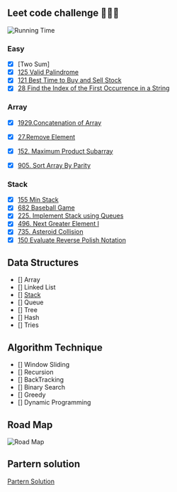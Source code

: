 ## Leet code challenge 🧠🧠🧠
![Running Time](https://cs50.harvard.edu/x/2020/notes/3/running_time.png)
### Easy 
- [X] [Two Sum]
- [X] [125 Valid Palindrome](https://leetcode.com/problems/valid-palindrome/)
- [X] [121 Best Time to Buy and Sell Stock](https://leetcode.com/problems/best-time-to-buy-and-sell-stock/)
- [X] [28 Find the Index of the First Occurrence in a String](https://leetcode.com/problems/find-the-index-of-the-first-occurrence-in-a-string/description/)

### Array 
- [X] [1929.Concatenation of Array](https://leetcode.com/problems/concatenation-of-array/description/)
- [X] [27.Remove Element](https://leetcode.com/problems/remove-element/description/)
- [X] [152. Maximum Product Subarray](https://leetcode.com/problems/maximum-product-subarray/description/)
- [X] [905. Sort Array By Parity](https://leetcode.com/problems/maximum-product-subarray/description/)


### Stack 
- [X] [155 Min Stack](https://leetcode.com/problems/min-stack/description/)
- [X] [682 Baseball Game](https://leetcode.com/problems/baseball-game/description/)
- [X] [225. Implement Stack using Queues](https://leetcode.com/problems/implement-stack-using-queues/submissions/1108969713/)
- [X] [496. Next Greater Element I](https://leetcode.com/problems/next-greater-element-i/description/)
- [X] [735. Asteroid Collision](https://leetcode.com/problems/asteroid-collision/)
- [X] [150 Evaluate Reverse Polish Notation](https://leetcode.com/problems/evaluate-reverse-polish-notation/description/)

## Data Structures
- [] Array 
- [] Linked List  
- [] [Stack](https://github.com/codedeman/problem-solving-leetcode/tree/main/Stack)
- [] Queue 
- [] Tree 
- [] Hash
- [] Tries

## Algorithm Technique 
- [] Window Sliding
- [] Recursion 
- [] BackTracking 
- [] Binary Search 
- [] Greedy 
- [] Dynamic Programming

## Road Map 
![Road Map](https://pbs.twimg.com/media/Fkl6NssacAIG2n7.jpg)

## Partern solution 
[Partern Solution](https://docs.google.com/spreadsheets/d/1Lgg2kl9dYk3QmYrTVA0EEcdl7GTpTz8GnhNGMgbk0to/edit?usp=sharing)





